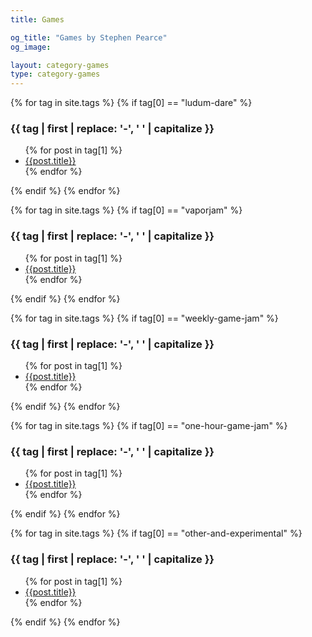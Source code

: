 ```yaml
---
title: Games

og_title: "Games by Stephen Pearce"
og_image: 

layout: category-games
type: category-games
---
```


{% for tag in site.tags %}
{% if tag[0] == "ludum-dare" %}
<div class="tag">
<h3>{{ tag | first | replace: '-', ' ' | capitalize }}</h3>
<ul>
{% for post in tag[1] %}
<li><i class="fa fa-gamepad" aria-hidden="true"></i><a href="{{post.url}}" title="Click to read about {{post.title}}">{{post.title}}</a></li>
{% endfor %}
</ul>
</div>
{% endif %}
{% endfor %}

{% for tag in site.tags %}
{% if tag[0] == "vaporjam" %}
<div class="tag">
<h3>{{ tag | first | replace: '-', ' ' | capitalize }}</h3>
<ul>
{% for post in tag[1] %}
<li><i class="fa fa-gamepad" aria-hidden="true"></i><a href="{{post.url}}" title="Click to read about {{post.title}}">{{post.title}}</a></li>
{% endfor %}
</ul>
</div>
{% endif %}
{% endfor %}

{% for tag in site.tags %}
{% if tag[0] == "weekly-game-jam" %}
<div class="tag">
<h3>{{ tag | first | replace: '-', ' ' | capitalize }}</h3>
<ul>
{% for post in tag[1] %}
<li><i class="fa fa-gamepad" aria-hidden="true"></i><a href="{{post.url}}" title="Click to read about {{post.title}}">{{post.title}}</a></li>
{% endfor %}
</ul>
</div>
{% endif %}
{% endfor %}

{% for tag in site.tags %}
{% if tag[0] == "one-hour-game-jam" %}
<div class="tag">
<h3>{{ tag | first | replace: '-', ' ' | capitalize }}</h3>
<ul>
{% for post in tag[1] %}
<li><i class="fa fa-gamepad" aria-hidden="true"></i><a href="{{post.url}}" title="Click to read about {{post.title}}">{{post.title}}</a></li>
{% endfor %}
</ul>
</div>
{% endif %}
{% endfor %}

{% for tag in site.tags %}
{% if tag[0] == "other-and-experimental" %}
<div class="tag">
<h3>{{ tag | first | replace: '-', ' ' | capitalize }}</h3>
<ul>
{% for post in tag[1] %}
<li><i class="fa fa-gamepad" aria-hidden="true"></i><a href="{{post.url}}" title="Click to read about {{post.title}}">{{post.title}}</a></li>
{% endfor %}
</ul>
</div>
{% endif %}
{% endfor %}